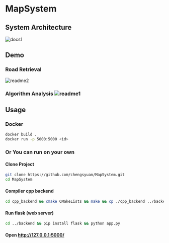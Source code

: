 # MapSystem

## System Architecture

![docs1](/Users/paixingxing/Documents/GitHub/MapSystem/backend/assets/docs1.png)

## Demo

### Road Retrieval

![readme2](/Users/paixingxing/Documents/GitHub/MapSystem/resource/readme2.gif)

### Algorithm Analysis ![readme1](/Users/paixingxing/Documents/GitHub/MapSystem/resource/readme1.gif)



## Usage

### Docker
```bash
docker build .
docker run -p 5000:5000 <id>
```

### Or You can run on your own

#### Clone Project

```bash
git clone https://github.com/chengsyuan/MapSystem.git
cd MapSystem
```

#### Compiler cpp backend

```bash
cd cpp_backend && cmake CMakeLists && make && cp ./cpp_backend ../backend/
```

#### Run flask (web server)

```bash
cd ../backend && pip install flask && python app.py
```

#### Open http://127.0.0.1:5000/